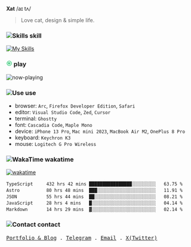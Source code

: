 **Xat** /aɪ tʌ/

> Love cat, design & simple life.

### <img src="https://github.com/withxat/withxat/blob/main/MCSVG/code_line.svg?raw=true" alt="Skills" height="16px" width="16px" /> skill

[![My Skills](https://skillicons.dev/icons?i=figma,rust,ts,react,nextjs,vue,vite,nuxtjs,astro,tailwind&perline=10)](https://skillicons.dev)

### <img src="https://github.com/withxat/withxat/blob/main/MCSVG/spotify_line.svg?raw=true" alt="Spotify" height="16px" width="16px" /> play

<img
  src="https://spotify-badge-henna.vercel.app/api/now-playing.svg"
  alt="now-playing"
  width="540"
	height="52"
/>

### <img src="https://github.com/withxat/withxat/blob/main/MCSVG/device_line.svg?raw=true" alt="Use" height="16px" width="16px" /> use

- browser: `Arc`, `Firefox Developer Edition`, `Safari`
- editor: `Visual Studio Code`, `Zed`, `Cursor`
- terminal: `Ghostty`
- font: `Cascadia Code`, `Maple Mono`
- device: `iPhone 13 Pro`, `Mac mini 2023`, `MacBook Air M2`, `OnePlus 8 Pro`
- keyboard: `Keychron K3`
- mouse: `Logitech G Pro Wireless`

### <img src="https://github.com/withxat/withxat/blob/main/MCSVG/chart_bar_line.svg?raw=true" alt="WakaTime" height="16px" width="16px" /> wakatime 

[![wakatime](https://wakatime.com/badge/user/9663a00b-d845-4c8a-b13c-38d20391dbac.svg)](https://wakatime.com/@9663a00b-d845-4c8a-b13c-38d20391dbac)

<!--START_SECTION:waka-->

```txt
TypeScript     432 hrs 42 mins ████████████████░░░░░░░░░   63.75 %
Astro          80 hrs 48 mins  ███░░░░░░░░░░░░░░░░░░░░░░   11.91 %
JSON           55 hrs 44 mins  ██░░░░░░░░░░░░░░░░░░░░░░░   08.21 %
JavaScript     28 hrs 4 mins   █░░░░░░░░░░░░░░░░░░░░░░░░   04.14 %
Markdown       14 hrs 29 mins  ▓░░░░░░░░░░░░░░░░░░░░░░░░   02.14 %
```

<!--END_SECTION:waka-->

### <img src="https://github.com/withxat/withxat/blob/main/MCSVG/chat_2_line.svg?raw=true" alt="Contact" height="16px" width="16px" /> contact

<samp>
  <a href="https://xat.sh">Portfolio & Blog</a> .
  <a href="https://t.me/withxat">Telegram</a> .
  <a href="mailto:i@xat.sh">Email</a> .
  <a href="https://x.com/withxat">X(Twitter)</a>
</samp>
